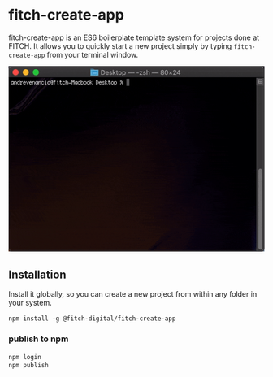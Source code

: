 # fitch-create-app

fitch-create-app is an ES6 boilerplate template system for projects done at FITCH.
It allows you to quickly start a new project simply by typing `fitch-create-app` from your terminal window.

![screencast](./how-to-use.gif)

## Installation

Install it globally, so you can create a new project from within any folder in your system.

```shell
npm install -g @fitch-digital/fitch-create-app
```

### publish to npm

```shell
npm login
npm publish
```
